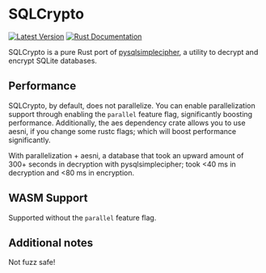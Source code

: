 # SQLCrypto
[![Latest Version](https://img.shields.io/crates/v/sqlcrypto.svg)](https://crates.io/crates/sqlcrypto)
[![Rust Documentation](https://docs.rs/sqlcrypto/badge.svg)](https://docs.rs/sqlcrypto)

SQLCrypto is a pure Rust port of [pysqlsimplecipher](https://github.com/bssthu/pysqlsimplecipher), a utility to decrypt and encrypt SQLite databases.

## Performance
SQLCrypto, by default, does not parallelize. You can enable parallelization support through enabling the `parallel` feature flag, significantly boosting performance. Additionally, the aes dependency crate allows you to use aesni, if you change some rustc flags; which will boost performance significantly. 

With parallelization + aesni, a database that took an upward amount of 300+ seconds in decryption with pysqlsimplecipher; took <40 ms in decryption and <80 ms in encryption.

## WASM Support
Supported without the `parallel` feature flag.

## Additional notes
Not fuzz safe!